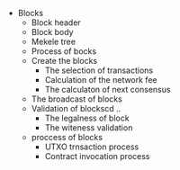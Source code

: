 - Blocks
	- Block header
	- Block body
	- Mekele tree
	- Process of bocks 
	- Create the blocks 
		-  The selection of transactions
		-  Calculation of the network fee
		-  The calculaton of next consensus
	- The broadcast of blocks
	- Validation of blockscd ..
		- The legalness of block
		- The witeness validation
	- proccess of blocks
		- UTXO trnsaction process
		- Contract invocation process